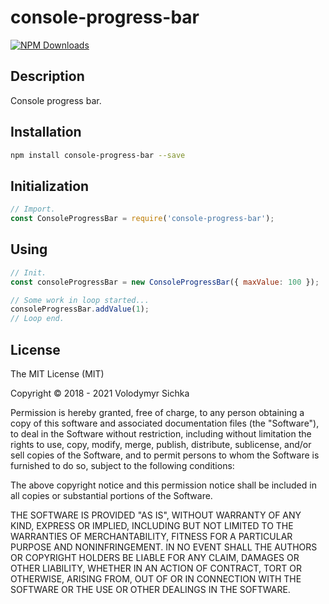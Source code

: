 # console-progress-bar

[![NPM Downloads][downloads-image]][downloads-url]

## Description

Console progress bar.

## Installation

```sh
npm install console-progress-bar --save
```

## Initialization

```js
// Import.
const ConsoleProgressBar = require('console-progress-bar');
```

## Using

```js
// Init.
const consoleProgressBar = new ConsoleProgressBar({ maxValue: 100 });

// Some work in loop started...
consoleProgressBar.addValue(1);
// Loop end.
```

## License

The MIT License (MIT)

Copyright © 2018 - 2021 Volodymyr Sichka

Permission is hereby granted, free of charge, to any person obtaining a copy of this software and associated documentation files (the "Software"), to deal in the Software without restriction, including without limitation the rights to use, copy, modify, merge, publish, distribute, sublicense, and/or sell copies of the Software, and to permit persons to whom the Software is furnished to do so, subject to the following conditions:

The above copyright notice and this permission notice shall be included in all copies or substantial portions of the Software.

THE SOFTWARE IS PROVIDED "AS IS", WITHOUT WARRANTY OF ANY KIND, EXPRESS OR IMPLIED, INCLUDING BUT NOT LIMITED TO THE WARRANTIES OF MERCHANTABILITY, FITNESS FOR A PARTICULAR PURPOSE AND NONINFRINGEMENT. IN NO EVENT SHALL THE AUTHORS OR COPYRIGHT HOLDERS BE LIABLE FOR ANY CLAIM, DAMAGES OR OTHER LIABILITY, WHETHER IN AN ACTION OF CONTRACT, TORT OR OTHERWISE, ARISING FROM, OUT OF OR IN CONNECTION WITH THE SOFTWARE OR THE USE OR OTHER DEALINGS IN THE SOFTWARE.

[downloads-image]: https://img.shields.io/npm/dm/console-progress-bar.svg
[downloads-url]: https://npmjs.org/package/console-progress-bar
